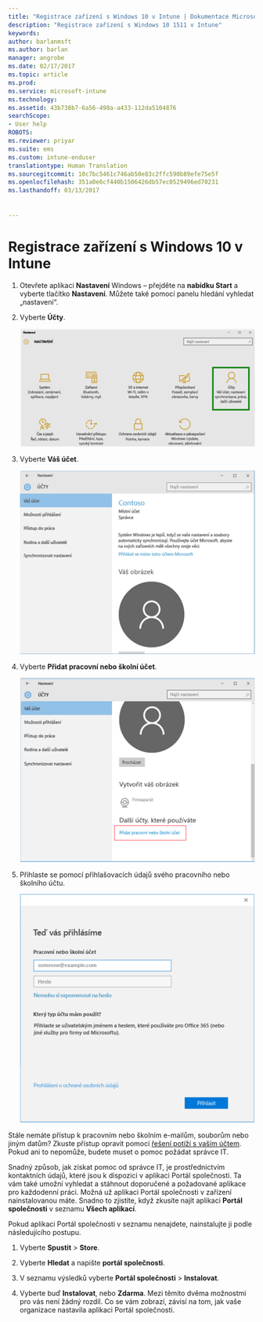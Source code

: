 ```yaml
---
title: "Registrace zařízení s Windows 10 v Intune | Dokumentace Microsoftu"
description: "Registrace zařízení s Windows 10 1511 v Intune"
keywords: 
author: barlanmsft
ms.author: barlan
manager: angrobe
ms.date: 02/17/2017
ms.topic: article
ms.prod: 
ms.service: microsoft-intune
ms.technology: 
ms.assetid: 43b738b7-6a56-498a-a433-112da5104876
searchScope:
- User help
ROBOTS: 
ms.reviewer: priyar
ms.suite: ems
ms.custom: intune-enduser
translationtype: Human Translation
ms.sourcegitcommit: 10c7bc5461c746ab50e83c2ffc590b89efe75e5f
ms.openlocfilehash: 351a0e6cf440b1506426db57ec0529496ed70231
ms.lasthandoff: 03/13/2017


---
```


# <a name="enroll-your-windows-10-device-in-intune"></a>Registrace zařízení s Windows 10 v Intune

1.  Otevřete aplikaci **Nastavení** Windows – přejděte na **nabídku Start** a vyberte tlačítko **Nastavení**. Můžete také pomocí panelu hledání vyhledat „nastavení“.

2. Vyberte **Účty**.

    ![Přejděte na Nastavení a účty](./media/W10-enroll-1-settings-accounts.png)

3. Vyberte **Váš účet**.

    ![Vyberte svůj účet.](./media/W10-enroll-2-accounts-your-account.png)

4. Vyberte **Přidat pracovní nebo školní účet**.

    ![Vyberte možnost přidat pracovní nebo školní účet.](./media/w10-enroll-3-add-work-school-acct.png)

5. Přihlaste se pomocí přihlašovacích údajů svého pracovního nebo školního účtu.

    ![Když se přihlásíte](./media/W10-enroll-4-sign-in.png)

Stále nemáte přístup k pracovním nebo školním e-mailům, souborům nebo jiným datům? Zkuste přístup opravit pomocí [řešení potíží s vaším účtem](troubleshoot-your-windows-10-device-windows.md#troubleshooting-steps-to-follow-if-you-see-your-account). Pokud ani to nepomůže, budete muset o pomoc požádat správce IT.

Snadný způsob, jak získat pomoc od správce IT, je prostřednictvím kontaktních údajů, které jsou k dispozici v aplikaci Portál společnosti. Ta vám také umožní vyhledat a stáhnout doporučené a požadované aplikace pro každodenní práci. Možná už aplikaci Portál společnosti v zařízení nainstalovanou máte. Snadno to zjistíte, když zkusíte najít aplikaci __Portál společnosti__ v seznamu __Všech aplikací__.

Pokud aplikaci Portál společnosti v seznamu nenajdete, nainstalujte ji podle následujícího postupu.

1. Vyberte **Spustit** > **Store**.

2. Vyberte **Hledat** a napište **portál společnosti**.

3. V seznamu výsledků vyberte **Portál společnosti** > **Instalovat**.

4. Vyberte buď **Instalovat**, nebo **Zdarma**. Mezi těmito dvěma možnostmi pro vás není žádný rozdíl. Co se vám zobrazí, závisí na tom, jak vaše organizace nastavila aplikaci Portál společnosti.

